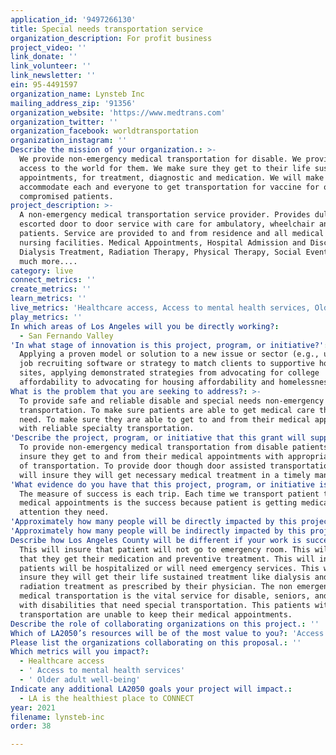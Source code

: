 ```yaml
---
application_id: '9497266130'
title: Special needs transportation service
organization_description: For profit business
project_video: ''
link_donate: ''
link_volunteer: ''
link_newsletter: ''
ein: 95-4491597
organization_name: Lynsteb Inc
mailing_address_zip: '91356'
organization_website: 'https://www.medtrans.com'
organization_twitter: ''
organization_facebook: worldtransportation
organization_instagram: ''
Describe the mission of your organization.: >-
  We provide non-emergency medical transportation for disable. We provide the
  access to the world for them. We make sure they get to their life sustain
  appointments, for treatment, diagnostic and medication. We will make sure to
  accommodate each and everyone to get transportation for vaccine for our immune
  compromised patients.
project_description: >-
  A non-emergency medical transportation service provider. Provides dully
  escorted door to door service with care for ambulatory, wheelchair and gurney
  patients. Service are provided to and from residence and all medical and
  nursing facilities. Medical Appointments, Hospital Admission and Discharges,
  Dialysis Treatment, Radiation Therapy, Physical Therapy, Social Events and
  much more....
category: live
connect_metrics: ''
create_metrics: ''
learn_metrics: ''
live_metrics: 'Healthcare access, Access to mental health services, Older adult well-being'
play_metrics: ''
In which areas of Los Angeles will you be directly working?:
  - San Fernando Valley
'In what stage of innovation is this project, program, or initiative?': >-
  Applying a proven model or solution to a new issue or sector (e.g., using a
  job recruiting software or strategy to match clients to supportive housing
  sites, applying demonstrated strategies from advocating for college
  affordability to advocating for housing affordability and homelessness, etc.)
What is the problem that you are seeking to address?: >-
  To provide safe and reliable disable and special needs non-emergency medical
  transportation. To make sure patients are able to get medical care that they
  need. To make sure they are able to get to and from their medical appointments
  with reliable specialty transportation.
'Describe the project, program, or initiative that this grant will support to address the problem identified.': >-
  To provide non-emergency medical transportation from disable patients. To
  insure they get to and from their medical appointments with appropriate mode
  of transportation. To provide door though door assisted transportation. This
  will insure they will get necessary medical treatment in a timely manner.
'What evidence do you have that this project, program, or initiative is or will be successful, and how will you define and measure success?': >-
  The measure of success is each trip. Each time we transport patient to their
  medical appointments is the success because patient is getting medical
  attention they need.
'Approximately how many people will be directly impacted by this project, program, or initiative?': '10'
'Approximately how many people will be indirectly impacted by this project, program, or initiative?': '100'
Describe how Los Angeles County will be different if your work is successful.: >-
  This will insure that patient will not go to emergency room. This will insure
  that they get their medication and preventive treatment. This will insure less
  patients will be hospitalized or will need emergency services. This will
  insure they will get their life sustained treatment like dialysis and
  radiation treatment as prescribed by their physician. The non emergency
  medical transportation is the vital service for disable, seniors, and people
  with disabilities that need special transportation. This patients without
  transportation are unable to keep their medical appointments.
Describe the role of collaborating organizations on this project.: ''
Which of LA2050’s resources will be of the most value to you?: 'Access to the LA2050 community,Strategy assistance and implementation'
Please list the organizations collaborating on this proposal.: ''
Which metrics will you impact?:
  - Healthcare access
  - ' Access to mental health services'
  - ' Older adult well-being'
Indicate any additional LA2050 goals your project will impact.:
  - LA is the healthiest place to CONNECT
year: 2021
filename: lynsteb-inc
order: 38

---
```


